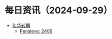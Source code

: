 ﻿# 每日资讯（2024-09-29）

- [年华转瞬](https://blog.xiaket.org/feed.xml)
  - [Pensieve: 2409](https://xiaket.github.io/2024/pensieve-2409.html)
